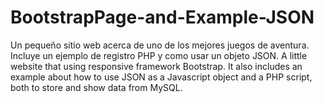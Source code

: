 # BootstrapPage-and-Example-JSON
Un pequeño sitio web acerca de uno de los mejores juegos de aventura. Incluye un ejemplo de registro PHP y como usar un objeto JSON. A little website that using responsive framework Bootstrap. It also includes an example about how to use JSON as a Javascript object and a PHP script, both to store and show data from MySQL.
